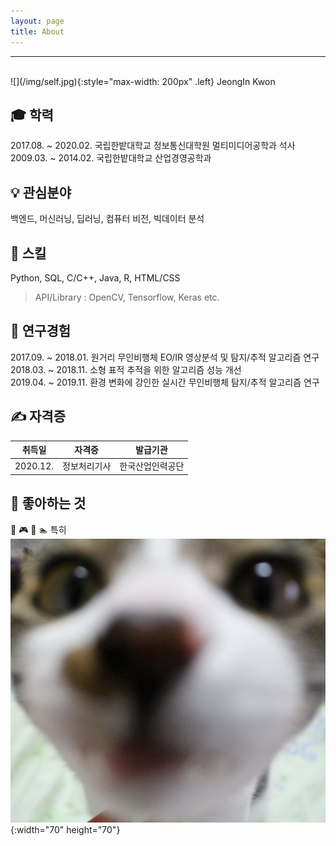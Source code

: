 ```yaml
---
layout: page
title: About
---
```

***
<br>
![](/img/self.jpg){:style="max-width: 200px" .left}
 JeongIn Kwon

## &#127891; 학력

2017.08. ~ 2020.02. 국립한밭대학교 정보통신대학원 멀티미디어공학과 석사<br>2009.03. ~ 2014.02. 국립한밭대학교 산업경영공학과

## &#128161; 관심분야

백엔드, 머신러닝, 딥러닝, 컴퓨터 비전, 빅데이터 분석


## &#128640; 스킬

Python, SQL, C/C++, Java, R, HTML/CSS

> API/Library : OpenCV, Tensorflow, Keras  etc.


## &#127804; 연구경험

2017.09. ~ 2018.01. 원거리 무인비행체 EO/IR 영상분석 및 탐지/추적 알고리즘 연구<br>2018.03. ~ 2018.11. 소형 표적 추적을 위한 알고리즘 성능 개선<br>2019.04. ~ 2019.11. 환경 변화에 강인한 실시간 무인비행체 탐지/추적 알고리즘 연구<br>

## &#9997; 자격증

|  취득일  |     자격증     |     발급기관     |
|:-------:|:-------------:|:---------------:|
| 2020.12.|   정보처리기사  |  한국산업인력공단 |

## &#128150; 좋아하는 것
&#127841; &#127918; &#127929; &#127946;
특히
![CAT](/img/avatar.JPG){:width="70" height="70"}